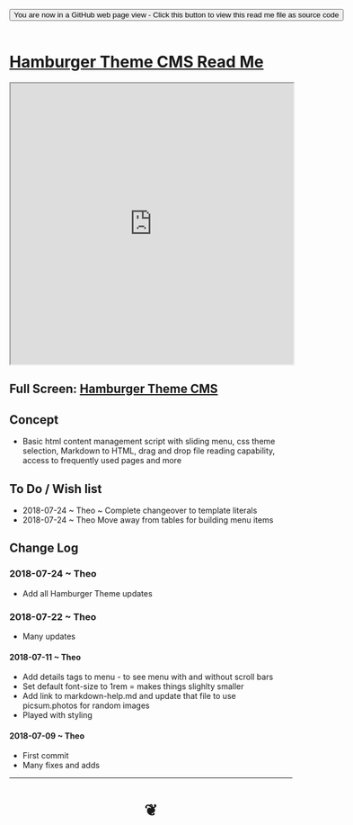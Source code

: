
<span style=display:none; >[You are now in a GitHub source code view - click this link to view Read Me file as a web page]( https://pushme-pullyou.github.io/#tootoo-templates/hamburger-theme-cms/README.md "View file as a web page." ) </span>

<div><input type=button class = 'btn btn-secondary btn-sm' onclick="window.location.href='https://github.com/pushme-pullyou/pushme-pullyou.github.io/tree/master/tootoo-templates/hamburger-theme-cms'";
value='You are now in a GitHub web page view - Click this button to view this read me file as source code' ></div>

<br>

# [Hamburger Theme CMS Read Me]( #/tootoo-templates/hamburger-theme-cms/README.md )

<iframe src=https://pushme-pullyou.github.io/tootoo-templates/hamburger-theme-cms/hamburger-theme-cms.html width=100% height=500px >Iframes are not viewable in GitHub source code views</iframe>

## Full Screen: [Hamburger Theme CMS]( https://pushme-pullyou.github.io/tootoo-templates/hamburger-theme-cms/hamburger-theme-cms.html )



## Concept

* Basic html content management script with sliding menu, css theme selection, Markdown to HTML, drag and drop file reading capability, access to frequently used pages and more


## To Do / Wish list

* 2018-07-24 ~ Theo ~ Complete changeover to template literals
* 2018-07-24 ~ Theo Move away from tables for building menu items


## Change Log


### 2018-07-24 ~ Theo

* Add all Hamburger Theme updates

### 2018-07-22 ~ Theo

* Many updates

#### 2018-07-11 ~ Theo

* Add details tags to menu - to see menu with and without scroll bars
* Set default font-size to 1rem = makes things slighlty smaller
* Add link to markdown-help.md and update that file to use picsum.photos for random images
* Played with styling

#### 2018-07-09 ~ Theo

* First commit
* Many fixes and adds

***

# <center title="hello!" ><a href=javascript:window.scrollTo(0,0); style=text-decoration:none; > ❦ </a></center>
